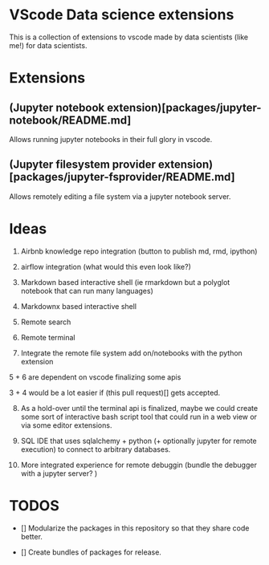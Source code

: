 # VScode Data science extensions

This is a collection of extensions to vscode made by data scientists (like me!) for data scientists.

# Extensions

## (Jupyter notebook extension)[packages/jupyter-notebook/README.md]

Allows running jupyter notebooks in their full glory in vscode.

## (Jupyter filesystem provider extension)[packages/jupyter-fsprovider/README.md]

Allows remotely editing a file system via a jupyter notebook server.

# Ideas

1. Airbnb knowledge repo integration (button to publish md, rmd, ipython)

2. airflow integration (what would this even look like?)

3. Markdown based interactive shell (ie rmarkdown but a polyglot notebook that can run many languages)

4. Markdownx based interactive shell

5. Remote search

6. Remote terminal

7. Integrate the remote file system add on/notebooks with the python extension

5 + 6 are dependent on vscode finalizing some apis

3 + 4 would be a lot easier if (this pull request)[] gets accepted.

8. As a hold-over until the terminal api is finalized, maybe we could create some sort of interactive bash script tool that could run in a web view or via some editor extensions.

9. SQL IDE that uses sqlalchemy + python (+ optionally jupyter for remote execution) to connect to arbitrary databases.

10. More integrated experience for remote debuggin (bundle the debugger with a jupyter server? )

# TODOS

- [] Modularize the packages in this repository so that they share code better.

- [] Create bundles of packages for release.